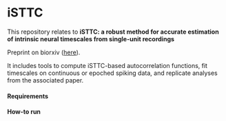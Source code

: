 # iSTTC

This repository relates to **iSTTC: a robust method for accurate estimation of intrinsic neural timescales from single-unit recordings** 

Preprint on biorxiv ([here][isttc_biorxiv]).

[isttc_biorxiv]:https://www.biorxiv.org/content/10.1101/2025.08.01.668071v1

It includes tools to compute iSTTC-based autocorrelation functions, fit timescales on continuous or epoched spiking data, and replicate analyses from the associated paper.

#### Requirements

#### How-to run

